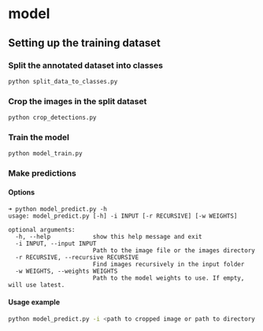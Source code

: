 # model

## Setting up the training dataset

### Split the annotated dataset into classes
```
python split_data_to_classes.py
```

### Crop the images in the split dataset
```
python crop_detections.py
```

### Train the model
```
python model_train.py
```

### Make predictions
#### Options
```
➜ python model_predict.py -h
usage: model_predict.py [-h] -i INPUT [-r RECURSIVE] [-w WEIGHTS]

optional arguments:
  -h, --help            show this help message and exit
  -i INPUT, --input INPUT
                        Path to the image file or the images directory
  -r RECURSIVE, --recursive RECURSIVE
                        Find images recursively in the input folder
  -w WEIGHTS, --weights WEIGHTS
                        Path to the model weights to use. If empty, will use latest.
```

#### Usage example
```sh
python model_predict.py -i <path to cropped image or path to directory with cropped images>
```
